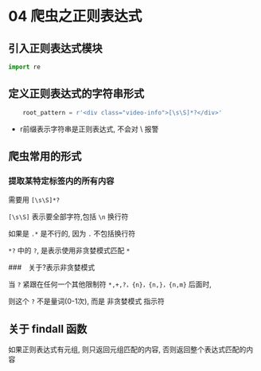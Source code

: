 # 04 爬虫之正则表达式

## 引入正则表达式模块

```py
import re
```

## 定义正则表达式的字符串形式

```py
	root_pattern = r'<div class="video-info">[\s\S]*?</div>'
```

- r前缀表示字符串是正则表达式, 不会对 \ 报警

## 爬虫常用的形式

### 提取某特定标签内的所有内容

需要用 `[\s\S]*?`

`[\s\S]` 表示要全部字符,包括 `\n` 换行符

如果是 `.*` 是不行的, 因为 `.` 不包括换行符

`*?` 中的 `?`, 是表示使用非贪婪模式匹配 `*`


###　关于?表示非贪婪模式

当 `?` 紧跟在任何一个其他限制符 `*,+,?，{n}，{n,}，{n,m}` 后面时,

则这个 `?` 不是量词(0-1次), 而是 非贪婪模式 指示符


## 关于 findall 函数

如果正则表达式有元组, 则只返回元组匹配的内容, 否则返回整个表达式匹配的内容


